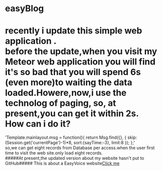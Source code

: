 easyBlog
========
recently i update this simple web application .  
before the update,when you visit my Meteor web application you will find it's so bad that you will
spend 6s (even more)to waiting the data loaded.Howere,now,i use the technolog of paging,
so, at present,you can get it within 2s.  
How can i do it?
================
'Template.mainlayout.msg = function(){
	 return Msg.find({},
	 	{
	 		skip:(Session.get('currentPage')-1)*8,
	 		sort:{sayTime:-3},
	 		limit:8
	});
};'  
so,we can get eight records from Database per access.when the user first time to visit the web site.only load eight records.  
#####At present,the updated version about my website hasn't put to GitHub#####
This is about a EasyVoice website[Click me](http://dzhangblog.meteor.com/)
